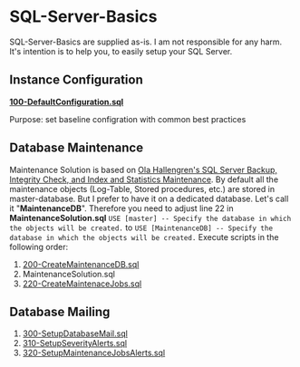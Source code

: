 # SQL-Server-Basics

SQL-Server-Basics are supplied as-is. I am not responsible for any harm. It's intention is to help you, to easily setup your SQL Server.

## Instance Configuration

[**100-DefaultConfiguration.sql**](100-DefaultConfiguration.sql)

Purpose: set baseline configration with common best practices


## Database Maintenance
Maintenance Solution is based on [Ola Hallengren's SQL Server Backup, Integrity Check, and Index and Statistics Maintenance](https://ola.hallengren.com/).
By default all the maintenance objects (Log-Table, Stored procedures, etc.) are stored in master-database. But I prefer to have it on a dedicated database. Let's call it "**MaintenanceDB**". Therefore you need to adjust line 22 in **MaintenanceSolution.sql** `USE [master] -- Specify the database in which the objects will be created.` to `USE [MaintenanceDB] -- Specify the database in which the objects will be created.`
Execute scripts in the following order:

1. [200-CreateMaintenanceDB.sql](200-CreateMaintenanceDB.sql)
2. MaintenanceSolution.sql
3. [220-CreateMaintenaceJobs.sql](220-CreateMaintenaceJobs.sql)

## Database Mailing

1. [300-SetupDatabaseMail.sql](300-SetupDatabaseMail.sql)
2. [310-SetupSeverityAlerts.sql](310-SetupSeverityAlerts.sql)
3. [320-SetupMaintenanceJobsAlerts.sql](320-SetupMaintenanceJobsAlerts.sql)
